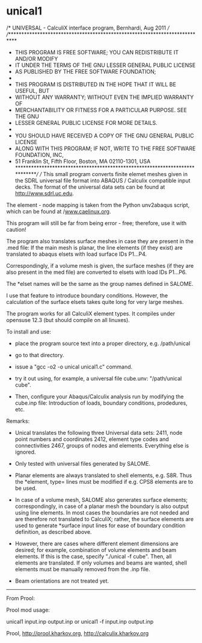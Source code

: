 # unical1

/* UNIVERSAL - CalculiX interface program,  Bernhardi, Aug 2011   */
/****************************************************************************
* THIS PROGRAM IS FREE SOFTWARE; YOU CAN REDISTRIBUTE IT AND/OR MODIFY
* IT UNDER THE TERMS OF THE GNU LESSER GENERAL PUBLIC LICENSE 
* AS PUBLISHED BY THE FREE SOFTWARE FOUNDATION; 
*  
* THIS PROGRAM IS DISTRIBUTED IN THE HOPE THAT IT WILL BE USEFUL, BUT
* WITHOUT ANY WARRANTY; WITHOUT EVEN THE IMPLIED WARRANTY OF
* MERCHANTABILITY OR FITNESS FOR A PARTICULAR PURPOSE. SEE THE GNU
* LESSER GENERAL PUBLIC LICENSE FOR MORE DETAILS.
*
* YOU SHOULD HAVE RECEIVED A COPY OF THE GNU GENERAL PUBLIC LICENSE
* ALONG WITH THIS PROGRAM; IF NOT, WRITE TO THE FREE SOFTWARE FOUNDATION, INC,
* 51 Franklin St, Fifth Floor, Boston, MA 02110-1301, USA
*****************************************************************************/
/*
This small program converts finite elemet meshes given in the SDRL universal
file format into ABAQUS / Calculix compatible input decks. The format 
of the universal data sets can be found at http://www.sdrl.uc.edu.

The element - node mapping is taken from the Python unv2abaqus script, which 
can be found at /www.caelinux.org.

This program will still be far from being error - free; therefore, use 
it with caution!

The program also translates surface meshes in case they are present in
the .med file: If the main mesh is planar, the line elements (if they
exist) are translated to abaqus elsets with load surface IDs P1...P4.

Correspondingly, if a volume mesh is given, the surface meshes (if they
are also present in the med file) are converted to elsets with load
IDs P1...P6.

The *elset names will be the same as the group names defined in SALOME.

I use that feature to introduce boundary conditions. However, the
calculation of the surface elsets takes quite long for very large meshes. 

The program works for all CalculiX element types. It compiles under
opensuse 12.3 (but should compile on all linuxes). 

To install and use: 

- place the program source text into a proper directory, e.g. /path/unical

- go to that directory.

- issue a "gcc -o2 -o unical unical1.c" command.

- try it out using, for example, a universal file cube.unv: 
"/path/unical cube".

- Then, configure your Abaqus/Calculix analysis run by modifying the
cube.inp file: Introduction of loads, boundary conditions, prodedures, 
etc.

Remarks: 

- Unical translates the following three Universal data sets: 
  2411, node point numbers and coordinates
  2412, element type codes and connectivities
  2467, groups of nodes and elements.
Everything else is ignored. 

- Only tested with universal files generated by SALOME.

- Planar elements are always translated to shell elements, e.g. S8R. Thus
the *element, type= lines must be modified if e.g. CPS8 elements are to be 
used. 

- In case of a volume mesh, SALOME also generates surface elements; 
correspondingly, in case of a planar mesh the boundary is also output 
using line elements. In most cases the boundaries are not needed and 
are therefore not translated to CalculiX; rather, the surface elements
are used to generate *surface input lines for ease of boundary condition 
definition, as described above. 

- However, there are cases where different element dimensions are desired; 
for example, combination of volume elements and beam elements. If this is the 
case, specify "./unical -f cube". Then, all elements are translated. If only 
volumes and beams are wanted, shell elements must be manually removed from 
the .inp file. 

- Beam orientations are not treated yet.

------------------------------------------------------------
From Prool:

Prool mod usage:

unical1 input.inp output.inp
or
unical1 -f input.inp output.inp

Prool, http://prool.kharkov.org, http://calculix.kharkov.org
